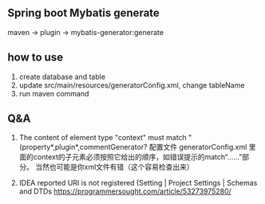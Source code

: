 ## Spring boot Mybatis generate

maven -> plugin -> mybatis-generator:generate

## how to use 

1. create database and table
2. update src/main/resources/generatorConfig.xml, change tableName
3. run maven command

## Q&A

1. The content of element type "context" must match "(property*,plugin*,commentGenerator?
    配置文件 generatorConfig.xml 里面的context的子元素必须按照它给出的顺序，如错误提示的match“……”部分。 当然也可能是你xml文件有错（这个容易检查出来）

2. IDEA reported URI is not registered (Setting | Project Settings | Schemas and DTDs
    https://programmersought.com/article/53273975280/